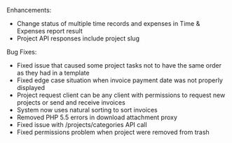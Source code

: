 Enhancements:

* Change status of multiple time records and expenses in Time & Expenses report result
* Project API responses include project slug

Bug Fixes:

* Fixed issue that caused some project tasks not to have the same order as they had in a template
* Fixed edge case situation when invoice payment date was not properly displayed
* Project request client can be any client with permissions to request new projects or send and receive invoices
* System now uses natural sorting to sort invoices
* Removed PHP 5.5 errors in download attachment proxy
* Fixed issue with /projects/categories API call
* Fixed permissions problem when project were removed from trash